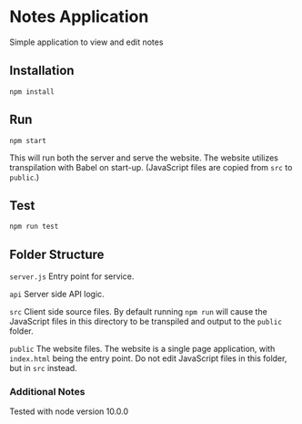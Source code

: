 # Notes Application

Simple application to view and edit notes

## Installation

    npm install

## Run

    npm start

This will run both the server and serve the website. The website utilizes transpilation with Babel on start-up. (JavaScript files are copied from `src` to `public`.)

## Test

    npm run test

## Folder Structure

`server.js` Entry point for service.

`api` Server side API logic.

`src` Client side source files. By default running `npm run` will cause the JavaScript files in this directory to be transpiled and output to the `public` folder.

`public` The website files. The website is a single page application, with `index.html` being the entry point. Do not edit JavaScript files in this folder, but in `src` instead.

### Additional Notes

Tested with node version 10.0.0
